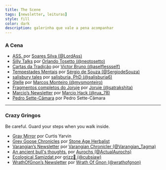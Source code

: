 ```yaml
---
title: The Scene
tags: [newsletter, leituras]
style: fill
color: dark
description: galerinha que vale a pena acompanhar
---
```


### A Cena

- [ASS. ](https://lordass.us1.list-manage.com/subscribe?u=b11cbfca6319eb0217b8b1d99&id=0ba6a5bc50) por [Soares Silva (@LordAss)](https://twitter.com/LordAss)
- [Silly Talks](https://orlandotosetto.substack.com/) por [Orlando Tosetto (@neotosetto)](https://twitter.com/neotosetto)
- [Cartas da Tradição](https://victorbruno.substack.com/) por [Victor Bruno (@aselflessself)](https://twitter.com/aselflessself)
- [Tempestades Mentais](https://sergiodesouza.substack.com/) por [Sérgio de Souza (@SergiodeSouza)](https://twitter.com/SergiodeSouza)
- [salisbury tales](https://salisburia.substack.com/) por [salisburia, PhD (@salisburia6)](https://twitter.com/salisburia6)
- [Stelle](https://marcosmonteiro.substack.com/) por [Marcos Monteiro (@mvsmonteiro)](https://twitter.com/mvsmonteiro)
- [Fragmentos completos do Joruje](https://www.getrevue.co/profile/satrakshita) por [Joruje (@satrakshita)](https://twitter.com/satrakshita)
- [Marcio’s Newsletter](https://marciohack.substack.com/) por [Marcio Hack (@rua_78)](https://twitter.com/rua_78)
- [Pedro Sette-Câmara](https://pedrosette.substack.com/) por Pedro Sette-Câmara

---

### Crazy Gringos

Be careful. Guard your steps when you walk inside.

- [Gray Mirror](https://graymirror.substack.com/) por Curtis Yarvin
- [Grey Goose Chronicles](https://stoneageherbalist.substack.com/) por [Stone Age Herbalist](https://twitter.com/Paracelsus1092)
- [Varangian’s Newsletter](https://varangianchronicler.substack.com/) por [Varangian Chronicler (@Varangian_Tagma)](https://twitter.com/Varangian_Tagma)
- [An ancient bull's thoughts.](https://aurochs.substack.com/) por [Aurochs (@ActualAurochs)](https://twitter.com/ActualAurochs)
- [Ecological Samizdat ](https://grizz.substack.com/) por [grizz🌲 (@cubsjaw)](https://twitter.com/cubsjaw)
- [WrathOfGnon’s Newsletter](https://wrathofgnon.substack.com/) por [Wrath Of Gnon (@wrathofgnon)](https://twitter.com/wrathofgnon)
